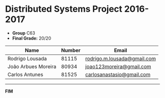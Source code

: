 ﻿# Distributed Systems Project 2016-2017 #

* **Group** C63
* **Final Grade:** 20/20

| Name | Number | Email |
| ----- | ----- | ----- |
| Rodrigo Lousada | 81115 | rodrigo.m.lousada@gmail.com |
| João Arbues Moreira | 80934 | joao123moreira@gmail.com|
| Carlos Antunes | 81525 | carlosanastasio@gmail.com |


-------------------------------------------------------------------------------
**FIM**
